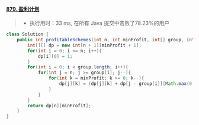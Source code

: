 #### [879. 盈利计划](https://leetcode-cn.com/problems/profitable-schemes/)

> - 执行用时：33 ms, 在所有 Java 提交中击败了78.23%的用户

```java
class Solution {
    public int profitableSchemes(int n, int minProfit, int[] group, int[] profit) {
        int[][] dp = new int[n + 1][minProfit + 1];
        for(int i = 0; i <= n; i++){
            dp[i][0] = 1;
        }
        for(int i = 0; i < group.length; i++){
            for(int j = n; j >= group[i]; j--){
                for(int k = minProfit; k >= 0; k--){
                    dp[j][k] = (dp[j][k] + dp[j - group[i]][Math.max(0, k - profit[i])]) % 1000000007;
                }
            }
        }
        return dp[n][minProfit];
    }
}
```

